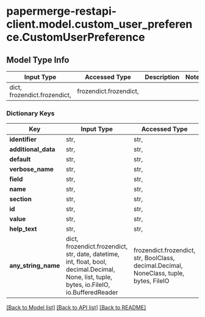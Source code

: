 # papermerge-restapi-client.model.custom_user_preference.CustomUserPreference

## Model Type Info
Input Type | Accessed Type | Description | Notes
------------ | ------------- | ------------- | -------------
dict, frozendict.frozendict,  | frozendict.frozendict,  |  | 

### Dictionary Keys
Key | Input Type | Accessed Type | Description | Notes
------------ | ------------- | ------------- | ------------- | -------------
**identifier** | str,  | str,  |  | 
**additional_data** | str,  | str,  |  | 
**default** | str,  | str,  |  | 
**verbose_name** | str,  | str,  |  | 
**field** | str,  | str,  |  | 
**name** | str,  | str,  |  | 
**section** | str,  | str,  |  | 
**id** | str,  | str,  |  | 
**value** | str,  | str,  |  | 
**help_text** | str,  | str,  |  | 
**any_string_name** | dict, frozendict.frozendict, str, date, datetime, int, float, bool, decimal.Decimal, None, list, tuple, bytes, io.FileIO, io.BufferedReader | frozendict.frozendict, str, BoolClass, decimal.Decimal, NoneClass, tuple, bytes, FileIO | any string name can be used but the value must be the correct type | [optional]

[[Back to Model list]](../../README.md#documentation-for-models) [[Back to API list]](../../README.md#documentation-for-api-endpoints) [[Back to README]](../../README.md)

